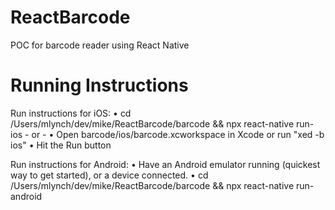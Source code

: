 # ReactBarcode
POC for barcode reader using React Native


# Running Instructions

  Run instructions for iOS:
    • cd /Users/mlynch/dev/mike/ReactBarcode/barcode && npx react-native run-ios
    - or -
    • Open barcode/ios/barcode.xcworkspace in Xcode or run "xed -b ios"
    • Hit the Run button

  Run instructions for Android:
    • Have an Android emulator running (quickest way to get started), or a device connected.
    • cd /Users/mlynch/dev/mike/ReactBarcode/barcode && npx react-native run-android


